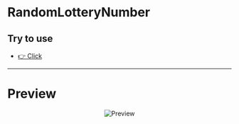 # RandomLotteryNumber

## Try to use 
- [👉 Click ](https://chaiwat20180.github.io/RandomLotteryNumber/)

<hr>
<h1>Preview</h1>
<p align="center">
  <img src="https://lh3.googleusercontent.com/pw/AP1GczNpUcMdkArEexhFNk6qqU4y6tQvpJfzf3N4qpdlXX7YVuUdQYFpeGEjJj3Iz8lgcjz0azx4_Vfh4llds-E2v1eTX4EJ-Nou2Kq4LvmA9P8h9G6D7NCQyuZ24BCaXi7g2hqK71RjGMywL0rSOfkITzeN=w1476-h786-s-no-gm?authuser=0" title="Preview">
</p>
